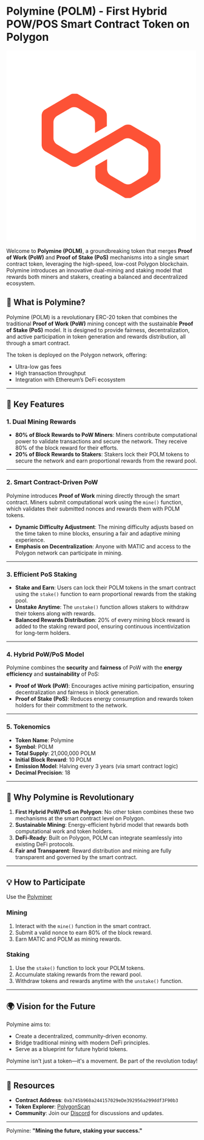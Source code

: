 
# Polymine (POLM) - First Hybrid POW/POS Smart Contract Token on Polygon

![Polymine](https://github.com/Polymine/Polymine/blob/main/Polymine%20Logo.png "Polymine - Mining the Future")

Welcome to **Polymine (POLM)**, a groundbreaking token that merges **Proof of Work (PoW)** and **Proof of Stake (PoS)** mechanisms into a single smart contract token, leveraging the high-speed, low-cost Polygon blockchain. Polymine introduces an innovative dual-mining and staking model that rewards both miners and stakers, creating a balanced and decentralized ecosystem.

## 🌟 **What is Polymine?**
Polymine (POLM) is a revolutionary ERC-20 token that combines the traditional **Proof of Work (PoW)** mining concept with the sustainable **Proof of Stake (PoS)** model. It is designed to provide fairness, decentralization, and active participation in token generation and rewards distribution, all through a smart contract.

The token is deployed on the Polygon network, offering:
- Ultra-low gas fees
- High transaction throughput
- Integration with Ethereum’s DeFi ecosystem

---

## 🔑 **Key Features**

### 1. **Dual Mining Rewards**
- **80% of Block Rewards to PoW Miners**: Miners contribute computational power to validate transactions and secure the network. They receive 80% of the block reward for their efforts.
- **20% of Block Rewards to Stakers**: Stakers lock their POLM tokens to secure the network and earn proportional rewards from the reward pool.

---

### 2. **Smart Contract-Driven PoW**
Polymine introduces **Proof of Work** mining directly through the smart contract. Miners submit computational work using the `mine()` function, which validates their submitted nonces and rewards them with POLM tokens.

- **Dynamic Difficulty Adjustment**: The mining difficulty adjusts based on the time taken to mine blocks, ensuring a fair and adaptive mining experience.
- **Emphasis on Decentralization**: Anyone with MATIC and access to the Polygon network can participate in mining.

---

### 3. **Efficient PoS Staking**
- **Stake and Earn**: Users can lock their POLM tokens in the smart contract using the `stake()` function to earn proportional rewards from the staking pool.
- **Unstake Anytime**: The `unstake()` function allows stakers to withdraw their tokens along with rewards.
- **Balanced Rewards Distribution**: 20% of every mining block reward is added to the staking reward pool, ensuring continuous incentivization for long-term holders.

---

### 4. **Hybrid PoW/PoS Model**
Polymine combines the **security** and **fairness** of PoW with the **energy efficiency** and **sustainability** of PoS:
- **Proof of Work (PoW)**: Encourages active mining participation, ensuring decentralization and fairness in block generation.
- **Proof of Stake (PoS)**: Reduces energy consumption and rewards token holders for their commitment to the network.

---

### 5. **Tokenomics**
- **Token Name**: Polymine
- **Symbol**: POLM
- **Total Supply**: 21,000,000 POLM
- **Initial Block Reward**: 10 POLM
- **Emission Model**: Halving every 3 years (via smart contract logic)
- **Decimal Precision**: 18

---

## 🚀 **Why Polymine is Revolutionary**
1. **First Hybrid PoW/PoS on Polygon**: No other token combines these two mechanisms at the smart contract level on Polygon.
2. **Sustainable Mining**: Energy-efficient hybrid model that rewards both computational work and token holders.
3. **DeFi-Ready**: Built on Polygon, POLM can integrate seamlessly into existing DeFi protocols.
4. **Fair and Transparent**: Reward distribution and mining are fully transparent and governed by the smart contract.

---

## 💡 **How to Participate**

Use the [Polyminer](https://github.com/Polymine/Polyminer)

### Mining
1. Interact with the `mine()` function in the smart contract.
2. Submit a valid nonce to earn 80% of the block reward.
3. Earn MATIC and POLM as mining rewards.

### Staking
1. Use the `stake()` function to lock your POLM tokens.
2. Accumulate staking rewards from the reward pool.
3. Withdraw tokens and rewards anytime with the `unstake()` function.

---

## 🌍 **Vision for the Future**
Polymine aims to:
- Create a decentralized, community-driven economy.
- Bridge traditional mining with modern DeFi principles.
- Serve as a blueprint for future hybrid tokens.

Polymine isn't just a token—it's a movement. Be part of the revolution today!

---

## 🔗 **Resources**
- **Contract Address**: `0xb745b960a244157029eDe392956a299ddf3F90b3`
- **Token Explorer**: [PolygonScan](https://polygonscan.com/token/0xb745b960a244157029eDe392956a299ddf3F90b3)
- **Community**: Join our [Discord](https://discord.gg/cyeMmGVC) for discussions and updates.

---

Polymine: **"Mining the future, staking your success."**
